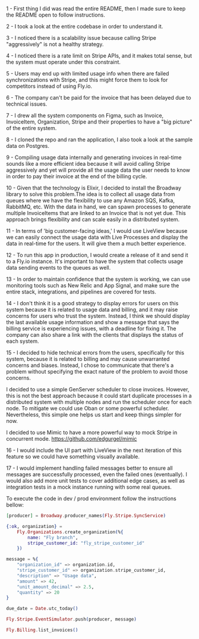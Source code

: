 1 - First thing I did was read the entire README, then I made sure to keep the README open to follow instructions.

2 - I took a look at the entire codebase in order to understand it.

3 - I noticed there is a scalability issue because calling Stripe "aggressively" is not a healthy strategy.

4 - I noticed there is a rate limit on Stripe APIs, and it makes total sense, but the system must operate under this constraint.

5 - Users may end up with limited usage info when there are failed synchronizations with Stripe, and this might force them to look for competitors instead of using Fly.io.

6 - The company can't be paid for the invoice that has been delayed due to technical issues.

7 - I drew all the system components on Figma, such as Invoice, InvoiceItem, Organization, Stripe and their properties to have a "big picture" of the entire system.

8 - I cloned the repo and ran the application, I also took a look at the sample data on Postgres.

9 - Compiling usage data internally and generating invoices in real-time sounds like a more efficient idea because it will avoid calling Stripe aggressively and yet will provide all the usage data the user needs to know in order to pay their invoice at the end of the billing cycle.

10 - Given that the technology is Elixir, I decided to install the Broadway library to solve this problem.The idea is to collect all usage data from queues where we have the flexibility to use any Amazon SQS, Kafka, RabbitMQ, etc. With the data in hand, we can spawn processes to generate multiple InvoiceItems that are linked to an Invoice that is not yet due. This approach brings flexibility and can scale easily in a distributed system.

11 - In terms of 'big customer-facing ideas,' I would use LiveView because we can easily connect the usage data with Live Processes and display the data in real-time for the users. It will give them a much better experience.

12 - To run this app in production, I would create a release of it and send it to a Fly.io instance.
It's important to have the system that collects usage data sending events to the queues as well.

13 - In order to maintain confidence that the system is working, we can use monitoring tools such as New Relic and App Signal, and make sure the entire stack, integrations, and pipelines are covered for tests.

14 - I don't think it is a good strategy to display errors for users on this system because it is related to usage data and billing, and it may raise concerns for users who trust the system. Instead, I think we should display the last available usage information and show a message that says the billing service is experiencing issues, with a deadline for fixing it. The company can also share a link with the clients that displays the status of each system.

15 - I decided to hide technical errors from the users, specifically for this system, because it is related to billing and may cause unwarranted concerns and biases. Instead, I chose to communicate that there's a problem without specifying the exact nature of the problem to avoid those concerns.

I decided to use a simple GenServer scheduler to close invoices. However, this is not the best approach because it could start duplicate processes in a distributed system with multiple nodes and run the scheduler once for each node. To mitigate we could use Oban or some powerful scheduler. Nevertheless, this simple one helps us start and keep things simpler for now.

I decided to use Mimic to have a more powerful way to mock Stripe in concurrent mode.
https://github.com/edgurgel/mimic

16 - I would include the UI part with LiveView in the next iteration of this feature so we could have something visually available.

17 - I would implement handling failed messages better to ensure all messages are successfully processed, even the failed ones (eventually). I would also add more unit tests to cover additional edge cases, as well as integration tests in a mock instance running with some real queues.

To execute the code in dev / prod environment follow the instructions bellow:

```elixir
[producer] = Broadway.producer_names(Fly.Stripe.SyncService)

{:ok, organization} =
    Fly.Organizations.create_organization(%{
        name: "Fly branch",
        stripe_customer_id: "fly_stripe_customer_id"
    })

message = %{
    "organization_id" => organization.id,
    "stripe_customer_id" => organization.stripe_customer_id,
    "description" => "Usage data",
    "amount" => 42,
    "unit_amount_decimal" => 2.5,
    "quantity" => 20
}

due_date = Date.utc_today()

Fly.Stripe.EventSimulator.push(producer, message)

Fly.Billing.list_invoices()
```
